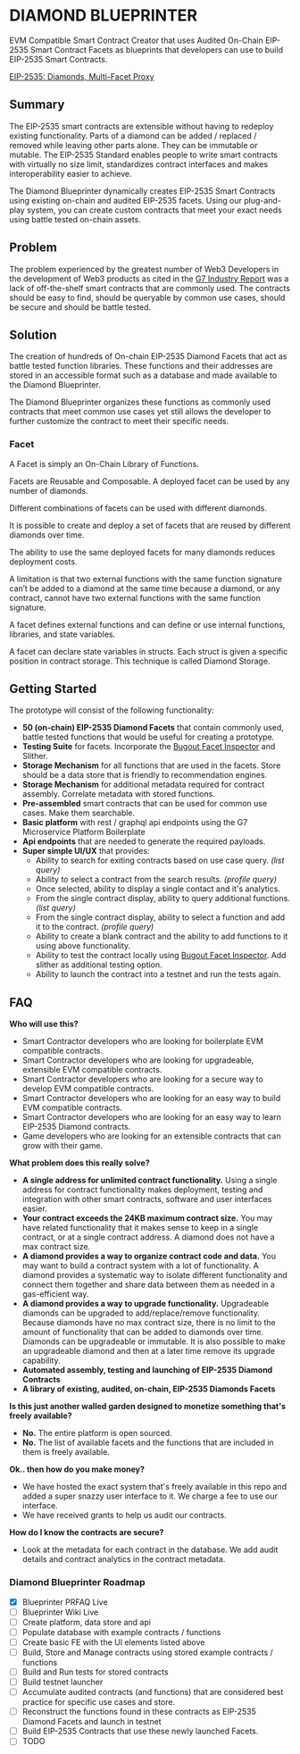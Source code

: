 # DIAMOND BLUEPRINTER

EVM Compatible Smart Contract Creator that uses Audited On-Chain EIP-2535 
Smart Contract Facets as blueprints that developers can use to build EIP-2535 Smart Contracts.  

[EIP-2535: Diamonds, Multi-Facet Proxy](https://eips.ethereum.org/EIPS/eip-2535)

## Summary
The EIP-2535 smart contracts are extensible without having to redeploy existing functionality. 
Parts of a diamond can be added / replaced / removed while leaving other parts alone. 
They can be immutable or mutable. The EIP-2535 Standard enables people to write 
smart contracts with virtually no size limit, standardizes contract interfaces and 
makes interoperability easier to achieve.

The Diamond Blueprinter dynamically creates EIP-2535 Smart Contracts using existing on-chain and audited EIP-2535 
facets. Using our plug-and-play system, you can create custom contracts that meet your exact needs using battle tested on-chain assets.

## Problem
The problem experienced by the greatest number of Web3 Developers in the development of Web3 
products as cited in the [G7 Industry Report](#) was a lack of off-the-shelf smart contracts that are 
commonly used. The contracts should be easy to find, should be queryable by 
common use cases, should be secure and should be battle tested. 

## Solution
The creation of hundreds of On-chain EIP-2535 Diamond Facets that act as battle tested
function libraries. These functions and their addresses are stored in an accessible format such as a 
database and made available to the Diamond Blueprinter. 

The Diamond Blueprinter organizes these functions as commonly used contracts that meet common use cases
yet still allows the developer to further customize the contract to meet their specific 
needs.   

### Facet
A Facet is simply an On-Chain Library of Functions.

Facets are Reusable and Composable. A deployed facet can be used by any number of diamonds.

Different combinations of facets can be used with different diamonds.

It is possible to create and deploy a set of facets that are reused by different diamonds over time.

The ability to use the same deployed facets for many diamonds reduces deployment costs.

A limitation is that two external functions with the same function signature can’t be added to a diamond at the same 
time because a diamond, or any contract, cannot have two external functions with the same function signature.

A facet defines external functions and can define or use internal functions, libraries, and state variables.

A facet can declare state variables in structs. Each struct is given a specific position in contract storage. This technique is called Diamond Storage.


## Getting Started
The prototype will consist of the following functionality:
* **50 (on-chain) EIP-2535 Diamond Facets** that contain commonly used, battle tested functions that would be useful for creating a prototype.
* **Testing Suite** for facets. Incorporate the [Bugout Facet Inspector](https://github.com/bugout-dev/inspector-facet) and Slither.
* **Storage Mechanism** for all functions that are used in the facets. Store should be a data store that is friendly to recommendation engines.
* **Storage Mechanism** for additional metadata required for contract assembly. Correlate metadata with stored functions.
* **Pre-assembled** smart contracts that can be used for common use cases. Make them searchable.
* **Basic platform** with rest / graphql api endpoints using the G7 Microservice Platform Boilerplate
* **Api endpoints** that are needed to generate the required payloads.
* **Super simple UI/UX** that provides:
  * Ability to search for exiting contracts based on use case query. _(list query)_
  * Ability to select a contract from the search results. _(profile query)_
  * Once selected, ability to display a single contact and it's analytics. 
  * From the single contract display, ability to query additional functions. _(list query)_
  * From the single contract display, ability to select a function and add it to the contract. _(profile query)_
  * Ability to create a blank contract and the ability to add functions to it using above functionality.
  * Ability to test the contract locally using [Bugout Facet Inspector](https://github.com/bugout-dev/inspector-facet). Add slither as additional testing option.
  * Ability to launch the contract into a testnet and run the tests again.

## FAQ
**Who will use this?**
* Smart Contractor developers who are looking for boilerplate EVM compatible contracts.
* Smart Contractor developers who are looking for upgradeable, extensible EVM compatible contracts. 
* Smart Contractor developers who are looking for a secure way to develop EVM compatible contracts.
* Smart Contractor developers who are looking for an easy way to build EVM compatible contracts.
* Smart Contractor developers who are looking for an easy way to learn EIP-2535 Diamond contracts.
* Game developers who are looking for an extensible contracts that can grow with their game.
 
**What problem does this really solve?**
* **A single address for unlimited contract functionality.** Using a single address for contract functionality makes deployment, testing and integration with other smart contracts, software and user interfaces easier.
* **Your contract exceeds the 24KB maximum contract size.** You may have related functionality that it makes sense to keep in a single contract, or at a single contract address. A diamond does not have a max contract size.
* **A diamond provides a way to organize contract code and data.** You may want to build a contract system with a lot of functionality. A diamond provides a systematic way to isolate different functionality and connect them together and share data between them as needed in a gas-efficient way.
* **A diamond provides a way to upgrade functionality.** Upgradeable diamonds can be upgraded to add/replace/remove functionality. Because diamonds have no max contract size, there is no limit to the amount of functionality that can be added to diamonds over time. Diamonds can be upgradeable or immutable. It is also possible to make an upgradeable diamond and then at a later time remove its upgrade capability.
* **Automated assembly, testing and launching of EIP-2535 Diamond Contracts**
* **A library of existing, audited, on-chain, EIP-2535 Diamonds Facets**

**Is this just another walled garden designed to monetize something that's freely available?**
* **No.** The entire platform is open sourced. 
* **No.** The list of available facets and the functions that are included in them is freely available.

**Ok.. then how do you make money?**
* We have hosted the exact system that's freely available in this repo and added a super snazzy user interface to it. We charge a fee to use our interface.
* We have received grants to help us audit our contracts. 

**How do I know the contracts are secure?**
* Look at the metadata for each contract in the database. We add audit details and contract analytics in the contract metadata.

### Diamond Blueprinter Roadmap

- [x] Blueprinter PRFAQ Live
- [ ] Blueprinter Wiki Live
- [ ] Create platform, data store and api
- [ ] Populate database with example contracts / functions
- [ ] Create basic FE with the UI elements listed above
- [ ] Build, Store and Manage contracts using stored example contracts / functions
- [ ] Build and Run tests for stored contracts
- [ ] Build testnet launcher 
- [ ] Accumulate audited contracts (and functions) that are considered best practice for specific use cases and store. 
- [ ] Reconstruct the functions found in these contracts as EIP-2535 Diamond Facets and launch in testnet
- [ ] Build EIP-2535 Contracts that use these newly launched Facets.
- [ ] TODO